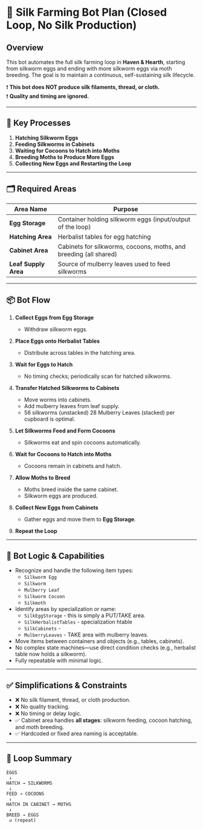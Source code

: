 # 🐛 Silk Farming Bot Plan (Closed Loop, No Silk Production)

## Overview

This bot automates the full silk farming loop in **Haven & Hearth**, starting from silkworm eggs and ending with more silkworm eggs via moth breeding. The goal is to maintain a continuous, self-sustaining silk lifecycle.

❗ **This bot does NOT produce silk filaments, thread, or cloth.**  
❗ **Quality and timing are ignored.**

---

## 🔄 Key Processes

1. **Hatching Silkworm Eggs**
2. **Feeding Silkworms in Cabinets**
3. **Waiting for Cocoons to Hatch into Moths**
4. **Breeding Moths to Produce More Eggs**
5. **Collecting New Eggs and Restarting the Loop**

---

## 🗂 Required Areas

| Area Name           | Purpose                                                                 |
|---------------------|-------------------------------------------------------------------------|
| **Egg Storage**      | Container holding silkworm eggs (input/output of the loop)              |
| **Hatching Area**    | Herbalist tables for egg hatching                                       |
| **Cabinet Area**     | Cabinets for silkworms, cocoons, moths, and breeding (all shared)       |
| **Leaf Supply Area** | Source of mulberry leaves used to feed silkworms                        |

---

## 📦 Bot Flow

1. **Collect Eggs from Egg Storage**
    - Withdraw silkworm eggs.

2. **Place Eggs onto Herbalist Tables**
    - Distribute across tables in the hatching area.

3. **Wait for Eggs to Hatch**
    - No timing checks; periodically scan for hatched silkworms.

4. **Transfer Hatched Silkworms to Cabinets**
    - Move worms into cabinets.
    - Add mulberry leaves from leaf supply.
    - 56 silkworms (unstacked) 28 Mulberry Leaves (stacked) per cupboard is optimal.

5. **Let Silkworms Feed and Form Cocoons**
    - Silkworms eat and spin cocoons automatically.

6. **Wait for Cocoons to Hatch into Moths**
    - Cocoons remain in cabinets and hatch.

7. **Allow Moths to Breed**
    - Moths breed inside the same cabinet.
    - Silkworm eggs are produced.

8. **Collect New Eggs from Cabinets**
    - Gather eggs and move them to **Egg Storage**.

9. **Repeat the Loop**

---

## 🧠 Bot Logic & Capabilities

- Recognize and handle the following item types:
    - `Silkworm Egg`
    - `Silkworm`
    - `Mulberry Leaf`
    - `Silkworm Cocoon`
    - `Silkmoth`
- Identify areas by specialization or name:
    - `SilkEggStorage` - this is simply a PUT/TAKE area.
    - `SilkHerbalistTables` - specialization htable
    - `SilkCabinets` - 
    - `MulberryLeaves` - TAKE area with mulberry leaves.
- Move items between containers and objects (e.g., tables, cabinets).
- No complex state machines—use direct condition checks (e.g., herbalist table now holds a silkworm).
- Fully repeatable with minimal logic.

---

## ✅ Simplifications & Constraints

- ❌ No silk filament, thread, or cloth production.
- ❌ No quality tracking.
- ❌ No timing or delay logic.
- ✅ Cabinet area handles **all stages**: silkworm feeding, cocoon hatching, and moth breeding.
- ✅ Hardcoded or fixed area naming is acceptable.

---

## 🔁 Loop Summary

```text
EGGS
 ↓
HATCH → SILKWORMS
 ↓
FEED → COCOONS
 ↓
HATCH IN CABINET → MOTHS
 ↓
BREED → EGGS
 ↺ (repeat)
